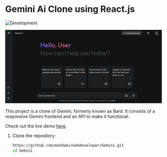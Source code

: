 # Gemini Ai Clone using React.js
![Development](https://img.shields.io/badge/status-in_development-yellow)

![Gemini Ai Screenshot](demo.png)

This project is a clone of Gemini, formerly known as Bard. It consists of a responsive Gemini frontend and an API to make it functional.

Check out the live demo [here]( https://mohdamirwebdeveloper.github.io/Gemini/).

1. Clone the repository:

   ```bash
   https://github.com/mohdamirwebdeveloper/Gemini.git 
   cd Gemini
